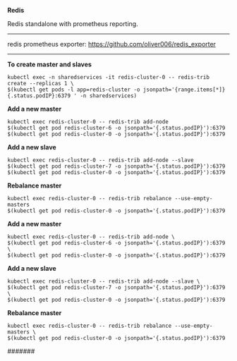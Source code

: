 **Redis**

Redis standalone with prometheus reporting.

***
redis prometheus exporter: https://github.com/oliver006/redis_exporter

***
**To create master and slaves**

    kubectl exec -n sharedservices -it redis-cluster-0 -- redis-trib create --replicas 1 \
    $(kubectl get pods -l app=redis-cluster -o jsonpath='{range.items[*]}{.status.podIP}:6379 ' -n sharedservices) 

**Add a new master**

    kubectl exec redis-cluster-0 -- redis-trib add-node 
    $(kubectl get pod redis-cluster-6 -o jsonpath='{.status.podIP}'):6379 
    $(kubectl get pod redis-cluster-0 -o jsonpath='{.status.podIP}'):6379

**Add a new slave**

    kubectl exec redis-cluster-0 -- redis-trib add-node --slave 
    $(kubectl get pod redis-cluster-7 -o jsonpath='{.status.podIP}'):6379 
    $(kubectl get pod redis-cluster-0 -o jsonpath='{.status.podIP}'):6379

**Rebalance master**

    kubectl exec redis-cluster-0 -- redis-trib rebalance --use-empty-masters 
    $(kubectl get pod redis-cluster-0 -o jsonpath='{.status.podIP}'):6379

**Add a new master**

    kubectl exec redis-cluster-0 -- redis-trib add-node \
    $(kubectl get pod redis-cluster-6 -o jsonpath='{.status.podIP}'):6379 \
    $(kubectl get pod redis-cluster-0 -o jsonpath='{.status.podIP}'):6379

**Add a new slave**

    kubectl exec redis-cluster-0 -- redis-trib add-node --slave \
    $(kubectl get pod redis-cluster-7 -o jsonpath='{.status.podIP}'):6379 \
    $(kubectl get pod redis-cluster-0 -o jsonpath='{.status.podIP}'):6379

**Rebalance master**

    kubectl exec redis-cluster-0 -- redis-trib rebalance --use-empty-masters \
    $(kubectl get pod redis-cluster-0 -o jsonpath='{.status.podIP}'):6379

#######

